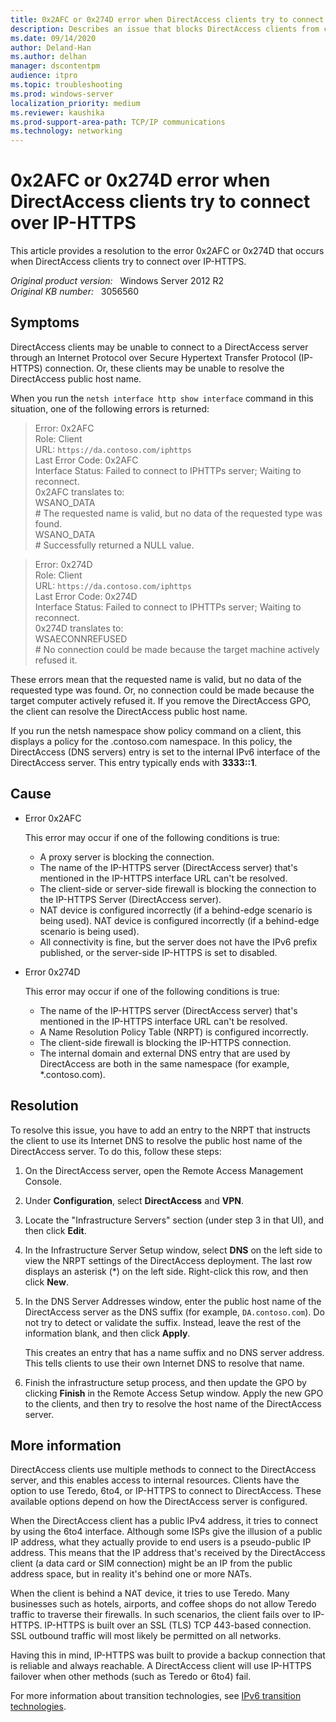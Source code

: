 ```yaml
---
title: 0x2AFC or 0x274D error when DirectAccess clients try to connect over IP-HTTPS
description: Describes an issue that blocks DirectAccess clients from connecting to a DirectAccess server in Windows Server 2012. Error 0x2AFC or 0x274D is triggered in this situation. A resolution is provided.
ms.date: 09/14/2020
author: Deland-Han
ms.author: delhan 
manager: dscontentpm
audience: itpro
ms.topic: troubleshooting
ms.prod: windows-server
localization_priority: medium
ms.reviewer: kaushika
ms.prod-support-area-path: TCP/IP communications
ms.technology: networking
---
```

# 0x2AFC or 0x274D error when DirectAccess clients try to connect over IP-HTTPS

This article provides a resolution to the error 0x2AFC or 0x274D that occurs when DirectAccess clients try to connect over IP-HTTPS.

_Original product version:_ &nbsp; Windows Server 2012 R2  
_Original KB number:_ &nbsp; 3056560

## Symptoms

DirectAccess clients may be unable to connect to a DirectAccess server through an Internet Protocol over Secure Hypertext Transfer Protocol (IP-HTTPS) connection. Or, these clients may be unable to resolve the DirectAccess public host name.

When you run the `netsh interface http show interface` command in this situation, one of the following errors is returned:

> Error: 0x2AFC  
 Role: Client  
 URL: `https://da.contoso.com/iphttps`  
 Last Error Code: 0x2AFC  
 Interface Status: Failed to connect to IPHTTPs server; Waiting to reconnect.  
 0x2AFC translates to:  
 WSANO_DATA  
 \# The requested name is valid, but no data of the requested type was found.  
 WSANO_DATA  
 \# Successfully returned a NULL value.

> Error: 0x274D  
 Role: Client  
 URL: `https://da.contoso.com/iphttps`  
 Last Error Code: 0x274D  
 Interface Status: Failed to connect to IPHTTPs server; Waiting to reconnect.  
 0x274D translates to:  
 WSAECONNREFUSED  
 \# No connection could be made because the target machine actively refused it.

These errors mean that the requested name is valid, but no data of the requested type was found. Or, no connection could be made because the target computer actively refused it. If you remove the DirectAccess GPO, the client can resolve the DirectAccess public host name.

If you run the netsh namespace show policy command on a client, this displays a policy for the .contoso.com namespace. In this policy, the DirectAccess (DNS servers) entry is set to the internal IPv6 interface of the DirectAccess server. This entry typically ends with **3333::1**.

## Cause

- Error 0x2AFC

    This error may occur if one of the following conditions is true:

  - A proxy server is blocking the connection.
  - The name of the IP-HTTPS server (DirectAccess server) that's mentioned in the IP-HTTPS interface URL can't be resolved.
  - The client-side or server-side firewall is blocking the connection to the IP-HTTPS Server (DirectAccess server).
  - NAT device is configured incorrectly (if a behind-edge scenario is being used). NAT device is configured incorrectly (if a behind-edge scenario is being used).
  - All connectivity is fine, but the server does not have the IPv6 prefix published, or the server-side IP-HTTPS is set to disabled.

- Error 0x274D

    This error may occur if one of the following conditions is true:

  - The name of the IP-HTTPS server (DirectAccess server) that's mentioned in the IP-HTTPS interface URL can't be resolved.
  - A Name Resolution Policy Table (NRPT) is configured incorrectly.
  - The client-side firewall is blocking the IP-HTTPS connection.
  - The internal domain and external DNS entry that are used by DirectAccess are both in the same namespace (for example, *.contoso.com).

## Resolution

To resolve this issue, you have to add an entry to the NRPT that instructs the client to use its Internet DNS to resolve the public host name of the DirectAccess server. To do this, follow these steps:

1. On the DirectAccess server, open the Remote Access Management Console.
2. Under **Configuration**, select **DirectAccess** and **VPN**.
3. Locate the "Infrastructure Servers" section (under step 3 in that UI), and then click **Edit**.
4. In the Infrastructure Server Setup window, select **DNS**  on the left side to view the NRPT settings of the DirectAccess deployment. The last row displays an asterisk (*) on the left side. Right-click this row, and then click **New**.
5. In the DNS Server Addresses window, enter the public host name of the DirectAccess server as the DNS suffix (for example, `DA.contoso.com`). Do not try to detect or validate the suffix. Instead, leave the rest of the information blank, and then click **Apply**.  

    This creates an entry that has a name suffix and no DNS server address. This tells clients to use their own Internet DNS to resolve that name.
6. Finish the infrastructure setup process, and then update the GPO by clicking **Finish** in the Remote Access Setup window. Apply the new GPO to the clients, and then try to resolve the host name of the DirectAccess server.

## More information

DirectAccess clients use multiple methods to connect to the DirectAccess server, and this enables access to internal resources. Clients have the option to use Teredo, 6to4, or IP-HTTPS to connect to DirectAccess. These available options depend on how the DirectAccess server is configured.

When the DirectAccess client has a public IPv4 address, it tries to connect by using the 6to4 interface. Although some ISPs give the illusion of a public IP address, what they actually provide to end users is a pseudo-public IP address. This means that the IP address that's received by the DirectAccess client (a data card or SIM connection) might be an IP from the public address space, but in reality it's behind one or more NATs.

When the client is behind a NAT device, it tries to use Teredo. Many businesses such as hotels, airports, and coffee shops do not allow Teredo traffic to traverse their firewalls. In such scenarios, the client fails over to IP-HTTPS. IP-HTTPS is built over an SSL (TLS) TCP 443-based connection. SSL outbound traffic will most likely be permitted on all networks.

Having this in mind, IP-HTTPS was built to provide a backup connection that is reliable and always reachable. A DirectAccess client will use IP-HTTPS failover when other methods (such as Teredo or 6to4) fail.

For more information about transition technologies, see [IPv6 transition technologies](/previous-versions//bb726951(v=technet.10)).
